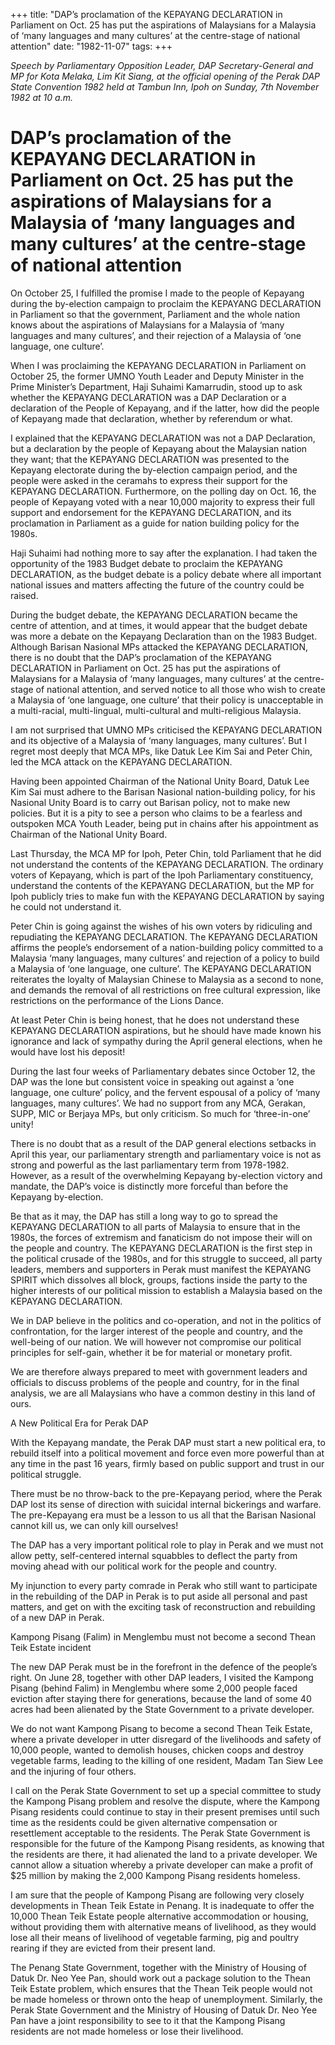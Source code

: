 +++ 
title: "DAP’s proclamation of the KEPAYANG DECLARATION in Parliament on Oct. 25 has put the aspirations of Malaysians for a Malaysia of ‘many languages and many cultures’ at the centre-stage of national attention"
date: "1982-11-07"
tags:
+++

_Speech by Parliamentary Opposition Leader, DAP Secretary-General and MP for Kota Melaka, Lim Kit Siang, at the official opening of the Perak DAP State Convention 1982 held at Tambun Inn, Ipoh on Sunday, 7th November 1982 at 10 a.m._

# DAP’s proclamation of the KEPAYANG DECLARATION in Parliament on Oct. 25 has put the aspirations of Malaysians for a Malaysia of ‘many languages and many cultures’ at the centre-stage of national attention 

On October 25, I fulfilled the promise I made to the people of Kepayang during the by-election campaign to proclaim the KEPAYANG DECLARATION in Parliament so that the government, Parliament and the whole nation knows about the aspirations of Malaysians for a Malaysia of ‘many languages and many cultures’, and their rejection of a Malaysia of ‘one language, one culture’.</u>

When I was proclaiming the KEPAYANG DECLARATION in Parliament on October 25, the former UMNO Youth Leader and Deputy Minister in the Prime Minister’s Department, Haji Suhaimi Kamarrudin, stood up to ask whether the KEPAYANG DECLARATION was a DAP Declaration or a declaration of the People of Kepayang, and if the latter, how did the people of Kepayang made that declaration, whether by referendum or what. 

I explained that the KEPAYANG DECLARATION was not a DAP Declaration, but a declaration by the people of Kepayang about the Malaysian nation they want; that the KEPAYANG DECLARATION was presented to the Kepayang electorate during the by-election campaign period, and the people were asked in the ceramahs to express their support for the KEPAYANG DECLARATION. Furthermore, on the polling day on Oct. 16, the people of Kepayang voted with a near 10,000 majority to express their full support and endorsement for the KEPAYANG DECLARATION, and its proclamation in Parliament as a guide for nation building policy for the 1980s.

Haji Suhaimi had nothing more to say after the explanation. I had taken the opportunity of the 1983 Budget debate to proclaim the KEPAYANG DECLARATION, as the budget debate is a policy debate where all important national issues and matters affecting the future of the country could be raised. 

During the budget debate, the KEPAYANG DECLARATION became the centre of attention, and at times, it would appear that the budget debate was more a debate on the Kepayang Declaration than on the 1983 Budget. Although Barisan Nasional MPs attacked the KEPAYANG DECLARATION, there is no doubt that the DAP’s proclamation of the KEPAYANG DECLARATION in Parliament on Oct. 25 has put the aspirations of Malaysians for a Malaysia of ‘many languages, many cultures’ at the centre-stage of national attention, and served notice to all those who wish to create a Malaysia of ‘one language, one culture’ that their policy is unacceptable in a multi-racial, multi-lingual, multi-cultural and multi-religious Malaysia. 

I am not surprised that UMNO MPs criticised the KEPAYANG DECLARATION and its objective of a Malaysia of ‘many languages, many cultures’. But I regret most deeply that MCA MPs, like Datuk Lee Kim Sai and Peter Chin, led the MCA attack on the KEPAYANG DECLARATION. 

Having been appointed Chairman of the National Unity Board, Datuk Lee Kim Sai must adhere to the Barisan Nasional nation-building policy, for his Nasional Unity Board is to carry out Barisan policy, not to make new policies. But it is a pity to see a person who claims to be a fearless and outspoken MCA Youth Leader, being put in chains after his appointment as Chairman of the National Unity Board. 

Last Thursday, the MCA MP for Ipoh, Peter Chin, told Parliament that he did not understand the contents of the KEPAYANG DECLARATION. The ordinary voters of Kepayang, which is part of the Ipoh Parliamentary constituency, understand the contents of the KEPAYANG DECLARATION, but the MP for Ipoh publicly tries to make fun with the KEPAYANG DECLARATION by saying he could not understand it. 

Peter Chin is going against the wishes of his own voters by ridiculing and repudiating the KEPAYANG DECLARATION. The KEPAYANG DECLARATION affirms the people’s endorsement of a nation-building policy committed to a Malaysia ‘many languages, many cultures’ and rejection of a policy to build a Malaysia of ‘one language, one culture’. The KEPAYANG DECLARATION reiterates the loyalty of Malaysian Chinese to Malaysia as a second to none, and demands the removal of all restrictions on free cultural expression, like restrictions on the performance of the Lions Dance. 

At least Peter Chin is being honest, that he does not understand these KEPAYANG DECLARATION aspirations, but he should have made known his ignorance and lack of sympathy during the April general elections, when he would have lost his deposit!

During the last four weeks of Parliamentary debates since October 12, the DAP was the lone but consistent voice in speaking out against a ‘one language, one culture’ policy, and the fervent espousal of a policy of ‘many languages, many cultures’. We had no support from any MCA, Gerakan, SUPP, MIC or Berjaya MPs, but only criticism. So much for ‘three-in-one’ unity!

There is no doubt that as a result of the DAP general elections setbacks in April this year, our parliamentary strength and parliamentary voice is not as strong and powerful as the last parliamentary term from 1978-1982. However, as a result of the overwhelming Kepayang by-election victory and mandate, the DAP’s voice is distinctly more forceful than before the Kepayang by-election.

Be that as it may, the DAP has still a long way to go to spread the KEPAYANG DECLARATION to all parts of Malaysia to ensure that in the 1980s, the forces of extremism and fanaticism do not impose their will on the people and country. The KEPAYANG DECLARATION is the first step in the political crusade of the 1980s, and for this struggle to succeed, all party leaders, members and supporters in Perak must manifest the KEPAYANG SPIRIT which dissolves all block, groups, factions inside the party to the higher interests of our political mission to establish a Malaysia based on the KEPAYANG DECLARATION.

We in DAP believe in the politics and co-operation, and not in the politics of confrontation, for the larger interest of the people and country, and the well-being of our nation. We will however not compromise our political principles for self-gain, whether it be for material or monetary profit. 

We are therefore always prepared to meet with government leaders and officials to discuss problems of the people and country, for in the final analysis, we are all Malaysians who have a common destiny in this land of ours. 

A New Political Era for Perak DAP 

With the Kepayang mandate, the Perak DAP must start a new political era, to rebuild itself into a political movement and force even more powerful than at any time in the past 16 years, firmly based on public support and trust in our political struggle. 

There must be no throw-back to the pre-Kepayang period, where the Perak DAP lost its sense of direction with suicidal internal bickerings and warfare. The pre-Kepayang era must be a lesson to us all that the Barisan Nasional cannot kill us, we can only kill ourselves!

The DAP has a very important political role to play in Perak and we must not allow petty, self-centered internal squabbles to deflect the party from moving ahead with our political work for the people and country. 

My injunction to every party comrade in Perak who still want to participate in the rebuilding of the DAP in Perak is to put aside all personal and past matters, and get on with the exciting task of reconstruction and rebuilding of a new DAP in Perak.

Kampong Pisang (Falim) in Menglembu must not become a second Thean Teik Estate incident

The new DAP Perak must be in the forefront in the defence of the people’s right. On June 28, together with other DAP leaders, I visited the Kampong Pisang (behind Falim) in Menglembu where some 2,000 people faced eviction after staying there for generations, because the land of some 40 acres had been alienated by the State Government to a private developer. 

We do not want Kampong Pisang to become a second Thean Teik Estate, where a private developer in utter disregard of the livelihoods and safety of 10,000 people, wanted to demolish houses, chicken coops and destroy vegetable farms, leading to the killing of one resident, Madam Tan Siew Lee and the injuring of four others.

I call on the Perak State Government to set up a special committee to study the Kampong Pisang problem and resolve the dispute, where the Kampong Pisang residents could continue to stay in their present premises until such time as the residents could be given alternative compensation or resettlement acceptable to the residents. The Perak State Government is responsible for the future of the Kampong Pisang residents, as knowing that the residents are there, it had alienated the land to a private developer. We cannot allow a situation whereby a private developer can make a profit of $25 million by making the 2,000 Kampong Pisang residents homeless. 

I am sure that the people of Kampong Pisang are following very closely developments in Thean Teik Estate in Penang. It is inadequate to offer the 10,000 Thean Teik Estate people alternative accommodation or housing, without providing them with alternative means of livelihood, as they would lose all their means of livelihood of vegetable farming, pig and poultry rearing if they are evicted from their present land. 

The Penang State Government, together with the Ministry of Housing of Datuk Dr. Neo Yee Pan, should work out a package solution to the Thean Teik Estate problem, which ensures that the Thean Teik people would not be made homeless or thrown onto the heap of unemployment. Similarly, the Perak State Government and the Ministry of Housing of Datuk Dr. Neo Yee Pan have a joint responsibility to see to it that the Kampong Pisang residents are not made homeless or lose their livelihood.
 
